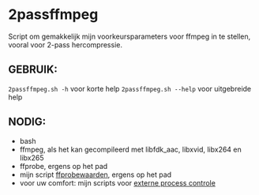 # 2passffmpeg
Script om gemakkelijk mijn voorkeursparameters voor ffmpeg in te stellen, vooral voor 2-pass hercompressie.

## GEBRUIK:
 `2passffmpeg.sh -h` voor korte help
 `2passffmpeg.sh --help` voor uitgebreide help

## NODIG:
* bash
* ffmpeg, als het kan gecompileerd met libfdk_aac, libxvid, libx264 en libx265
* ffprobe, ergens op het pad
* mijn script [ffprobewaarden](https://github.com/db-inf/ffprobewaarden), ergens op het pad
* voor uw comfort: mijn scripts voor [externe process controle](https://github.com/db-inf/externe-procescontrole)
